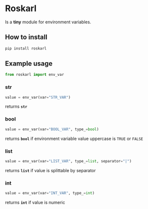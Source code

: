 # Roskarl

Is a **tiny** module for environment variables.

## How to install

```sh
pip install roskarl
```

## Example usage

```python
from roskarl import env_var
```

### str
```python
value = env_var(var="STR_VAR")
```
returns **`str`**

### bool
```python
value = env_var(var="BOOL_VAR", type_=bool)
```
returns **`bool`** if environment variable value uppercase is `TRUE` or `FALSE`

### list
```python
value = env_var(var="LIST_VAR", type_=list, separator="|")
```
returns **`list`** if value is splittable by separator

### int
```python
value = env_var(var="INT_VAR", type_=int)
```
returns **`int`** if value is numeric
